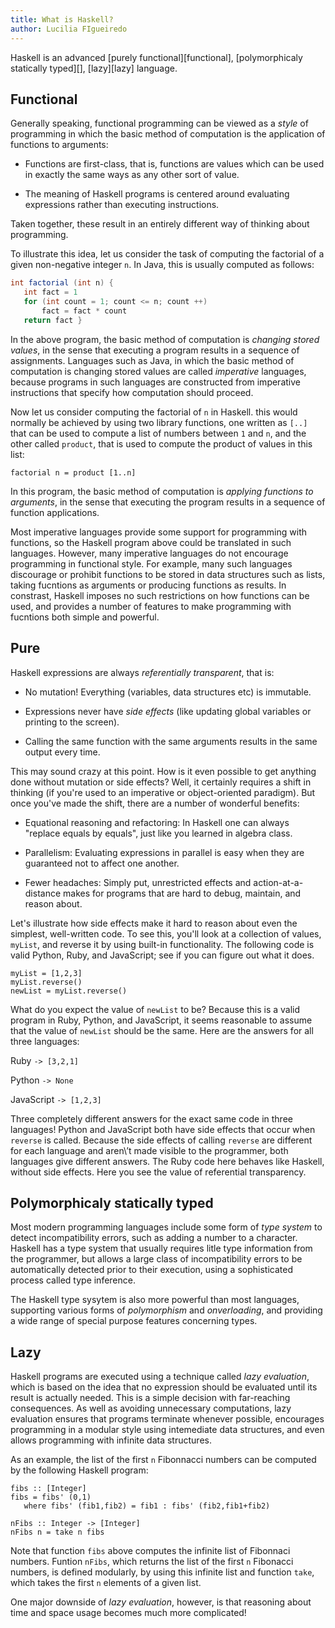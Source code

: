 ```yaml
---
title: What is Haskell?
author: Lucilia FIgueiredo
---
```


Haskell is an advanced [purely functional][functional],
[polymorphicaly statically typed][],  [lazy][lazy] language.

## Functional

Generally speaking, functional programming can be viewed as a _style_ of
programming in which the basic method of computation is the
application of functions to arguments: 

* Functions are first-class, that is, functions are values which can
  be used in exactly the same ways as any other sort of value.

* The meaning of Haskell programs is centered around evaluating
  expressions rather than executing instructions.

Taken together, these result in an entirely different way of thinking about programming. 

To illustrate this idea, let us consider the task of computing the
factorial of a given non-negative integer `n`.  In Java, this is usually
computed as follows:

~~~ .java
int factorial (int n) {
   int fact = 1
   for (int count = 1; count <= n; count ++)
       fact = fact * count 
   return fact }
~~~~~~~~~~~~~

In the above program, the basic method of computation is _changing
stored values_, in the sense that executing a program results in a
sequence of assignments. Languages such as Java, in which the basic
method of computation is changing stored values are called
_imperative_ languages, because programs in such languages are
constructed from imperative instructions that specify how computation
should proceed.

Now let us consider computing the factorial of `n` in
Haskell. this would normally be achieved by using two library
functions, one written as `[..]` that can be used to compute a list of
numbers between `1` and `n`, and the other called
`product`, that is used to compute the product of values in this
list:

~~~ .haskell
factorial n = product [1..n]
~~~~~~~~~~~~~~~~~~~~~~~~~~~~

In this program, the basic method of computation is _applying
functions to arguments_, in the sense that executing the program
results in a sequence of function applications.

Most imperative languages provide some support for programming with
functions, so the Haskell program above could be translated in such
languages. However, many imperative languages do not encourage
programming in functional style. For example, many such languages
discourage or prohibit functions to be stored in data structures such
as lists, taking fucntions as arguments or producing functions as
results. In constrast, Haskell imposes no such restrictions on how
functions can be used, and provides a number of features to make
programming with fucntions both simple and powerful.


## Pure 

Haskell expressions are always _referentially transparent_, that is:

* No mutation! Everything (variables, data structures etc) is immutable.
  
* Expressions never have *side effects* (like updating global variables or printing to the screen).
  
* Calling the same function with the same arguments results in the same output every time.

This may sound crazy at this point. How is it even possible to get
anything done without mutation or side effects? Well, it certainly
requires a shift in thinking (if you\'re used to an imperative or object-oriented paradigm). 
But once you\'ve made the shift, there are a number of wonderful benefits:

* Equational reasoning and refactoring: In Haskell one can always
  \"replace equals by equals\", just like you learned in algebra class.
  
* Parallelism: Evaluating expressions in parallel is easy when they
  are guaranteed not to affect one another.
  
* Fewer headaches: Simply put, unrestricted effects and action\-at\-a\-distance makes for programs 
that are hard to debug, maintain, and reason about.

Let\'s illustrate how side effects make it hard to reason about even the simplest, well-written code. 
To see this, you\'ll look at a collection of values, `myList`, and
reverse it by using built-in functionality. The following code is valid Python, Ruby, and JavaScript; 
see if you can figure out what it does.

~~~ .haskell
myList = [1,2,3]
myList.reverse()
newList = myList.reverse()
~~~~~~~~~~~~~~~~~~~~~~~~~~~~~~~~~~~~~~~~~~~~~~~~

What do you expect the value of `newList` to be? Because this is a
valid program in Ruby, Python, and JavaScript,  it seems reasonable to
assume that the value of `newList` 
should be the same. Here are the answers for all three languages:

Ruby ```-> [3,2,1]```

Python ```-> None```

JavaScript ```-> [1,2,3]```

Three completely different answers for the exact same code in three
languages! Python and JavaScript both have side effects that occur
when `reverse` is called. 
Because the side effects of calling `reverse` are different for
each  language and aren\’t made visible to the programmer,
both languages give different answers. 
The Ruby code here behaves like Haskell, without side effects. Here
you see the  value of referential transparency. 

## Polymorphicaly statically typed 

Most modern programming languages include some form of _type system_
to detect incompatibility errors, such as adding a number to a
character. Haskell has a type system that usually requires litle type
information from the programmer, but allows a large class of
incompatibility errors to be automatically detected prior to their
execution, using a sophisticated process called type inference.

The Haskell type sysytem is also more powerful than most languages,
supporting various forms of _polymorphism_ and _onverloading_, and
providing a wide range of special purpose features concerning types. 

## Lazy 

Haskell programs are executed using a technique called _lazy
evaluation_, which is based on the idea that no expression should be 
evaluated until its result is actually needed. This is a simple
decision with far\-reaching consequences. As well as avoiding
unnecessary computations, lazy evaluation ensures that programs
terminate whenever possible, encourages programming in a modular style
using intemediate data structures, and even allows programming with
infinite data structures.

As an example, the list of the first `n` Fibonnacci numbers can be
computed by the following Haskell program:

~~~ .haskel
fibs :: [Integer]
fibs = fibs' (0,1) 
   where fibs' (fib1,fib2) = fib1 : fibs' (fib2,fib1+fib2)

nFibs :: Integer -> [Integer]
nFibs n = take n fibs
~~~~~~~~~~~~~~~~~~~~~~~~~~~~~~~~~~~~~~~~~~~~~

Note that function `fibs` above computes the infinite list of
Fibonnaci numbers. Funtion `nFibs`, which returns the list of the
first ```n``` Fibonacci numbers, is defined modularly, by using this
infinite list and function `take`, which takes the first `n`
elements of a given list.

One major downside of _lazy evaluation_, however, is that reasoning about time and space 
usage becomes much more complicated!
